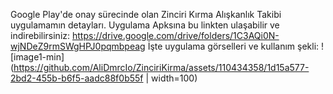 Google Play'de onay sürecinde olan Zinciri Kırma Alışkanlık Takibi uygulamamın detayları. Uygulama Apksına bu linkten ulaşabilir ve indirebilirsiniz: https://drive.google.com/drive/folders/1C3AQi0N-wjNDeZ9rmSWgHPJ0pqmbpeag
İşte uygulama görselleri ve kullanım şekli:
![image1-min](https://github.com/AliDmrcIo/ZinciriKirma/assets/110434358/1d15a577-2bd2-455b-b6f5-aadc88f0b55f | width=100)
